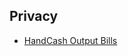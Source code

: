## Privacy

- [HandCash Output Bills](https://medium.com/@handcash/introducing-output-bills-a-coin-splitting-technique-for-increasing-the-privacy-of-handcash-360322fbe1db)
